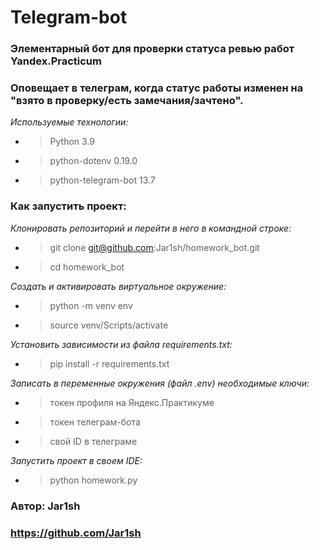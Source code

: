 # Telegram-bot
### Элементарный бот для проверки статуса ревью работ Yandex.Practicum
### Оповещает в телеграм, когда статус работы изменен на "взято в проверку/есть замечания/зачтено".

*Используемые технологии:*
- > Python 3.9
- > python-dotenv 0.19.0
- > python-telegram-bot 13.7

### **Как запустить проект:**

*Клонировать репозиторий и перейти в него в командной строке:*
- > git clone git@github.com:Jar1sh/homework_bot.git
- > cd homework_bot

*Cоздать и активировать виртуальное окружение:*
- > python -m venv env
- > source venv/Scripts/activate

*Установить зависимости из файла requirements.txt:*
- > pip install -r requirements.txt

*Записать в переменные окружения (файл .env) необходимые ключи:*
- > токен профиля на Яндекс.Практикуме
- > токен телеграм-бота
- > свой ID в телеграме

*Запустить проект в своем IDE:*
- > python homework.py

### Автор: Jar1sh 
### https://github.com/Jar1sh

